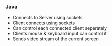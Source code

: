 ### Java
- Connects to Server using sockets
- Client connects using sockets
- Can control each connected client seperately
- Clients mouse & keyboard input can control it
- Sends video stream of the current screen
